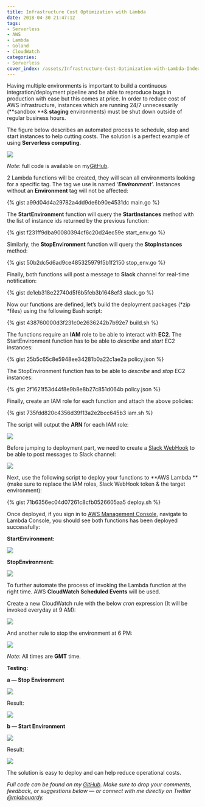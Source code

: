 ```yaml
---
title: Infrastructure Cost Optimization with Lambda
date: 2018-04-30 21:47:12
tags:
- Serverless
- AWS
- Lambda
- Goland
- CloudWatch
categories:
- Serverless
cover_index: /assets/Infrastructure-Cost-Optimization-with-Lambda-Index.png
---
```

Having multiple environments is important to build a continuous integration/deployment pipeline and be able to reproduce bugs in production with ease but this comes at price. In order to reduce cost of AWS infrastructure, instances which are running 24/7 unnecessarily (**sandbox **& **staging** environments) must be shut down outside of regular business hours.

The figure below describes an automated process to schedule, stop and start instances to help cutting costs. The solution is a perfect example of using **Serverless computing**.

![](https://cdn-images-1.medium.com/max/1600/1*wq1p8S7Zc6sOewlJFdEnwg.png)

_Note_: full code is available on my[GitHub](https://github.com/mlabouardy/cost-optimization).

2 Lambda functions will be created, they will scan all environments looking for a specific tag. The tag we use is named *‘***Environment***’*. Instances without an **Environment** tag will not be affected:

{% gist a99d04d4a29782a4dd9de6b90e4531dc main.go %}

The **StartEnvironment** function will query the **StartInstances** method with the list of instance ids returned by the previous function:

{% gist f231ff9dba90080394cf6c20d24ec59e start_env.go %}

Similarly, the **StopEnvironment** function will query the **StopInstances** method:

{% gist 50b2dc5d6ad9ce485325979f5b1f2150 stop_env.go %}

Finally, both functions will post a message to **Slack** channel for real-time notification:

{% gist de1eb318e22740d5f6b5feb3b1648ef3 slack.go %}

Now our functions are defined, let’s build the deployment packages (*zip *files) using the following Bash script:

{% gist 438760000d3f231c0e2636242b7b92e7 build.sh %}

The functions require an **IAM** role to be able to interact with **EC2**. The StartEnvironment function has to be able to *describe* and *start* EC2 instances:

{% gist 25b5c65c8e5948ee34281b0a22c1ae2a policy.json %}

The StopEnvironment function has to be able to *describe* and *stop* EC2 instances:

{% gist 2f1621f53d44f8e9b8e8b27c851d064b policy.json %}

Finally, create an IAM role for each function and attach the above policies:

{% gist 735fdd820c4356d39f13a2e2bcc645b3 iam.sh %}

The script will output the **ARN** for each IAM role:

![](https://cdn-images-1.medium.com/max/1600/1*vKoGQwKbRT2v0OC7k_gUUQ.png)

Before jumping to deployment part, we need to create a [Slack WebHook](https://my.slack.com/services/new/incoming-webhook/) to be able to post messages to Slack channel:

![](https://cdn-images-1.medium.com/max/1600/1*4o5gkMzVwFqrCIjBJqwy7Q.png)

Next, use the following script to deploy your functions to **AWS Lambda **(make sure to replace the IAM roles, Slack WebHook token & the target environment):

{% gist 71b6356ec04d07261c8cfb0526605aa5 deploy.sh %}

Once deployed, if you sign in to [AWS Management Console](http://console.aws.amazon.com/console/home), navigate to Lambda Console, you should see both functions has been deployed successfully:

**StartEnvironment:**

![](https://cdn-images-1.medium.com/max/1600/1*ejkQfrUjVJKc8C45DRWM3A.png)

**StopEnvironment:**

![](https://cdn-images-1.medium.com/max/1600/1*59NMitvf57QVdjVKJ79sPw.png)

To further automate the process of invoking the Lambda function at the right time. AWS **CloudWatch Scheduled Events** will be used.

Create a new CloudWatch rule with the below *cron* expression (It will be invoked everyday at 9 AM):

![](https://cdn-images-1.medium.com/max/1600/1*x04ekKEVFJnJPoe6OoRZ0A.png)

And another rule to stop the environment at 6 PM:

![](https://cdn-images-1.medium.com/max/1600/1*CFEVsycfSBhh71bIgYgNKQ.png)

_Note_: All times are **GMT** time.

**Testing:**

**a — Stop Environment**

![](https://cdn-images-1.medium.com/max/1600/1*28Ih4crWNlqO6-wtaS_dDA.png)

Result:

![](https://cdn-images-1.medium.com/max/1600/1*md_uLj6HAn9-GL0yqVnLAQ.png)

**b — Start Environment**

![](https://cdn-images-1.medium.com/max/1600/1*UQt5Xb9QkEAhgYKlm-N7dw.png)

Result:

![](https://cdn-images-1.medium.com/max/1600/1*MB8l8mrlMTZpU-cwqS8d0A.png)

The solution is easy to deploy and can help reduce operational costs.

*Full code can be found on my *[GitHub](https://github.com/mlabouardy/cost-optimization)*. Make sure to drop your comments, feedback, or suggestions below — or connect with me directly on Twitter *[@mlabouardy](https://twitter.com/mlabouardy)*.*
